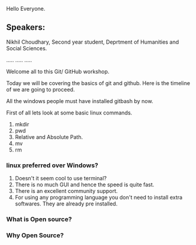 Hello Everyone.

## Speakers: 

Nikhil Choudhary,
Second year student,
Deprtment of Humanities and Social Sciences.

.....
.....
.....


Welcome all to this Git/ GitHub workshop.

Today we will be covering the basics of git and github. Here is the timeline of we are going to proceed.


All the windows people must have installed gitbash by now.

First of all lets look at some basic linux commands.

1. mkdir
2. pwd
3. Relative and Absolute Path.
4. mv
5. rm


### linux preferred over Windows?

1. Doesn't it seem cool to use terminal?
2. There is no much GUI and hence the speed is quite fast.
3. There is an excellent community support.
4. For using any programming language you don't need to install extra softwares. They are already pre installed.

### What is Open source?

### Why Open Source?





